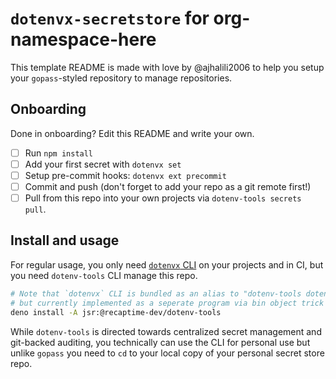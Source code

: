 # `dotenvx-secretstore` for org-namespace-here

This template README is made with love by @ajhalili2006 to help you
setup your `gopass`-styled repository to manage repositories.

## Onboarding

Done in onboarding? Edit this README and write your own.

* [ ] Run `npm install`
* [ ] Add your first secret with `dotenvx set`
* [ ] Setup pre-commit hooks: `dotenvx ext precommit`
* [ ] Commit and push (don't forget to add your repo as a git remote first!)
* [ ] Pull from this repo into your own projects via `dotenv-tools secrets pull`.

## Install and usage

For regular usage, you only need [`dotenvx` CLI][dotenvx] on your projects and in CI,
but you need `dotenv-tools` CLI manage this repo.

[dotenvx]: https://dotenvx.com/docs/install

```bash
# Note that `dotenvx` CLI is bundled as an alias to "dotenv-tools dotenvx",
# but currently implemented as a seperate program via bin object trick on package.json
deno install -A jsr:@recaptime-dev/dotenv-tools
```

While `dotenv-tools` is directed towards centralized secret management and git-backed
auditing, you technically can use the CLI for personal use but unlike `gopass` you need
to `cd` to your local copy of your personal secret store repo.
